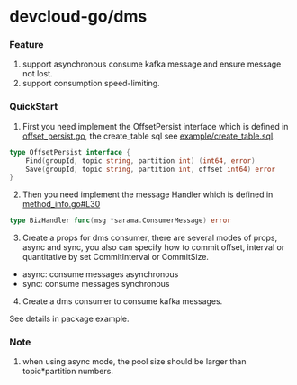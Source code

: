# devcloud-go/dms

### Feature
1. support asynchronous consume kafka message and ensure message not lost.
2. support consumption speed-limiting.

### QuickStart
1. First you need implement the OffsetPersist interface which is defined in [offset_persist.go](offset_persist.go), the create_table sql see [example/create_table.sql](example/create_table.sql). 
```go
type OffsetPersist interface {
	Find(groupId, topic string, partition int) (int64, error)
	Save(groupId, topic string, partition int, offset int64) error
}
```
2. Then you need implement the message Handler which is defined in [method_info.go#L30](method_info.go)
```go
type BizHandler func(msg *sarama.ConsumerMessage) error
```
3. Create a props for dms consumer, there are several modes of props, async and sync, you also can specify how to commit offset, interval or quantitative by set CommitInterval or CommitSize.

- async: consume messages asynchronous
- sync: consume messages synchronous
4. Create a dms consumer to consume kafka messages.

See details in package example.

### Note
1. when using async mode, the pool size should be larger than topic*partition numbers.